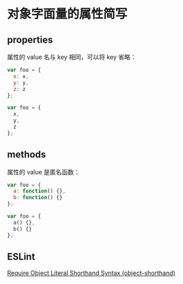 # 对象字面量的属性简写

## properties
属性的 value 名与 key 相同，可以将 key 省略：  
```js
var foo = {
  x: x,
  y: y,
  z: z
};

var foo = {
  x,
  y,
  z
};
```

## methods
属性的 value 是匿名函数：  
```js
var foo = {
  a: function() {},
  b: function() {}
};

var foo = {
  a() {},
  b() {}
};
```

## ESLint
[Require Object Literal Shorthand Syntax (object-shorthand)](https://eslint.org/docs/rules/object-shorthand)  
